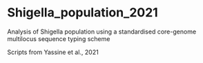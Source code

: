 # Shigella_population_2021
Analysis of Shigella population using a standardised core-genome multilocus sequence typing scheme

Scripts from Yassine et al., 2021

